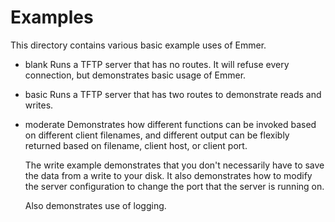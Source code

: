 # Examples

This directory contains various basic example uses of Emmer.

* blank
  Runs a TFTP server that has no routes. It will refuse every
  connection, but demonstrates basic usage of Emmer.

* basic
  Runs a TFTP server that has two routes to demonstrate reads and
  writes.

* moderate
  Demonstrates how different functions can be invoked based on different
  client filenames, and different output can be flexibly returned based on
  filename, client host, or client port.

  The write example demonstrates that you don't necessarily have to save
  the data from a write to your disk. It also demonstrates how to modify
  the server configuration to change the port that the server is running
  on.

  Also demonstrates use of logging.
